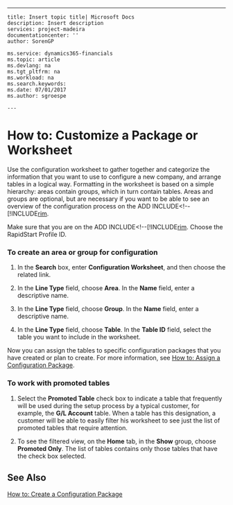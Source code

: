 ---
    title: Insert topic title| Microsoft Docs
    description: Insert description
    services: project-madeira
    documentationcenter: ''
    author: SorenGP

    ms.service: dynamics365-financials
    ms.topic: article
    ms.devlang: na
    ms.tgt_pltfrm: na
    ms.workload: na
    ms.search.keywords:
    ms.date: 07/01/2017
    ms.author: sgroespe

    ---
# How to: Customize a Package or Worksheet
Use the configuration worksheet to gather together and categorize the information that you want to use to configure a new company, and arrange tables in a logical way. Formatting in the worksheet is based on a simple hierarchy: areas contain groups, which in turn contain tables. Areas and groups are optional, but are necessary if you want to be able to see an overview of the configuration process on the ADD INCLUDE<!--[!INCLUDE[rim](../../includes/how-to-use-the-rapidstart-services-role-center-to-track-progress.md).  
  
 Make sure that you are on the ADD INCLUDE<!--[!INCLUDE[rim](../../includes/how-to-change-role-centers.md). Choose the RapidStart Profile ID.  
  
### To create an area or group for configuration  
  
1.  In the **Search** box, enter **Configuration Worksheet**, and then choose the related link.  
  
2.  In the **Line Type** field, choose **Area**. In the **Name** field, enter a descriptive name.  
  
3.  In the **Line Type** field, choose **Group**. In the **Name** field, enter a descriptive name.  
  
4.  In the **Line Type** field, choose **Table**. In the **Table ID** field, select the table you want to include in the worksheet.  
  
 Now you can assign the tables to specific configuration packages that you have created or plan to create. For more information, see [How to: Assign a Configuration Package](../FullExperience/how-to-assign-a-configuration-package.md).  
  
### To work with promoted tables  
  
1.  Select the **Promoted Table** check box to indicate a table that frequently will be used during the setup process by a typical customer, for example, the **G\/L Account** table. When a table has this designation, a customer will be able to easily filter his worksheet to see just the list of promoted tables that require attention.  
  
2.  To see the filtered view, on the **Home** tab, in the **Show** group, choose **Promoted Only**. The list of tables contains only those tables that have the check box selected.  
  
## See Also  
 [How to: Create a Configuration Package](../FullExperience/how-to-create-a-configuration-package.md)